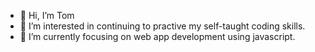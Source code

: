 - 👋 Hi, I’m Tom
- 👀 I’m interested in continuing to practive my self-taught coding skills.
- 🌱 I’m currently focusing on web app development using javascript.

<!---
TomsCodeVault/TomsCodeVault is a ✨ special ✨ repository because its `README.md` (this file) appears on your GitHub profile.
You can click the Preview link to take a look at your changes.
--->
